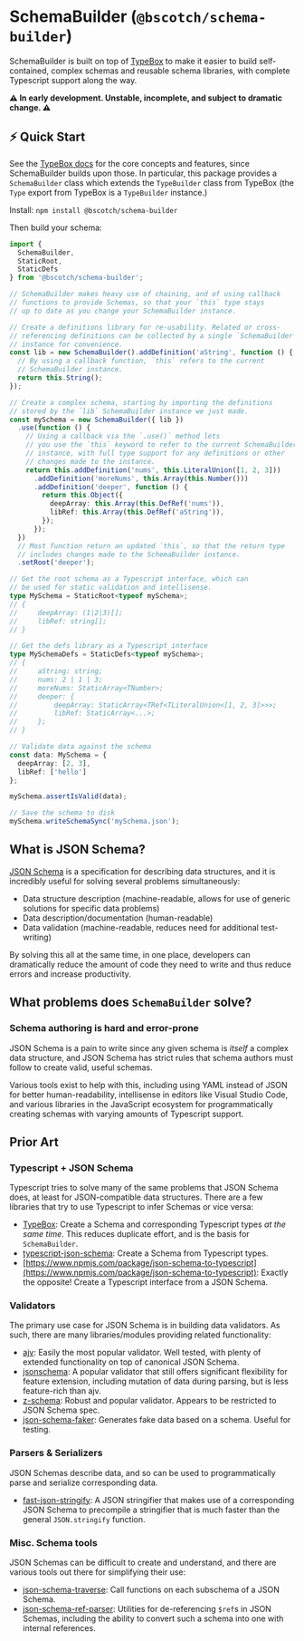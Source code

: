 # SchemaBuilder (`@bscotch/schema-builder`)

SchemaBuilder is built on top of [TypeBox](https://github.com/sinclairzx81/typebox) to make it easier to build self-contained, complex schemas and reusable schema libraries, with complete Typescript support along the way.

**⚠ In early development. Unstable, incomplete, and subject to dramatic change. ⚠**

## ⚡ Quick Start

See the [TypeBox docs](https://github.com/sinclairzx81/typebox) for the core concepts and features, since SchemaBuilder builds upon those. In particular, this package provides a `SchemaBuilder` class which extends the `TypeBuilder` class from TypeBox (the `Type` export from TypeBox is a `TypeBuilder` instance.)

Install: `npm install @bscotch/schema-builder`

Then build your schema:

```ts
import {
  SchemaBuilder,
  StaticRoot,
  StaticDefs
} from '@bscotch/schema-builder';

// SchemaBuilder makes heavy use of chaining, and of using callback
// functions to provide Schemas, so that your `this` type stays
// up to date as you change your SchemaBuilder instance.

// Create a definitions library for re-usability. Related or cross-
// referencing definitions can be collected by a single `SchemaBuilder`
// instance for convenience.
const lib = new SchemaBuilder().addDefinition('aString', function () {
  // By using a callback function, `this` refers to the current
  // SchemaBuilder instance.
  return this.String();
});

// Create a complex schema, starting by importing the definitions
// stored by the `lib` SchemaBuilder instance we just made.
const mySchema = new SchemaBuilder({ lib })
  .use(function () {
    // Using a callback via the `.use()` method lets
    // you use the `this` keyword to refer to the current SchemaBuilder
    // instance, with full type support for any definitions or other
    // changes made to the instance.
    return this.addDefinition('nums', this.LiteralUnion([1, 2, 3]))
      .addDefinition('moreNums', this.Array(this.Number()))
      .addDefinition('deeper', function () {
        return this.Object({
          deepArray: this.Array(this.DefRef('nums')),
          libRef: this.Array(this.DefRef('aString')),
        });
      });
  })
  // Most function return an updated `this`, so that the return type
  // includes changes made to the SchemaBuilder instance.
  .setRoot('deeper');

// Get the root schema as a Typescript interface, which can
// be used for static validation and intellisense.
type MySchema = StaticRoot<typeof mySchema>;
// {
//     deepArray: (1|2|3)[];
//     libRef: string[];
// }

// Get the defs library as a Typescript interface
type MySchemaDefs = StaticDefs<typeof mySchema>;
// {
//     aString: string;
//     nums: 2 | 1 | 3;
//     moreNums: StaticArray<TNumber>;
//     deeper: {
//         deepArray: StaticArray<TRef<TLiteralUnion<[1, 2, 3]>>>;
//         libRef: StaticArray<...>;
//     };
// }

// Validate data against the schema
const data: MySchema = {
  deepArray: [2, 3],
  libRef: ['hello']
};

mySchema.assertIsValid(data);

// Save the schema to disk
mySchema.writeSchemaSync('mySchema.json');
```

## What is JSON Schema?

[JSON Schema](https://json-schema.org/) is a specification for describing data structures, and it is incredibly useful for solving several problems simultaneously:

- Data structure description (machine-readable, allows for use of generic solutions for specific data problems)
- Data description/documentation (human-readable)
- Data validation (machine-readable, reduces need for additional test-writing)

By solving this all at the same time, in one place, developers can dramatically reduce the amount of code they need to write and thus reduce errors and increase productivity.

## What problems does `SchemaBuilder` solve?

### Schema authoring is hard and error-prone

JSON Schema is a pain to write since any given schema is *itself* a complex data structure, and JSON Schema has strict rules that schema authors must follow to create valid, useful schemas.

Various tools exist to help with this, including using YAML instead of JSON for better human-readability, intellisense in editors like Visual Studio Code, and various libraries in the JavaScript ecosystem for programmatically creating schemas with varying amounts of Typescript support.

## Prior Art

### Typescript + JSON Schema

Typescript tries to solve many of the same problems that JSON Schema does, at least for JSON-compatible data structures. There are a few libraries that try to use Typescript to infer Schemas or vice versa:

- [TypeBox](https://github.com/sinclairzx81/typebox): Create a Schema and corresponding Typescript types *at the same time*. This reduces duplicate effort, and is the basis for `SchemaBuilder`.
- [typescript-json-schema](https://www.npmjs.com/package/typescript-json-schema): Create a Schema from Typescript types.
- [https://www.npmjs.com/package/json-schema-to-typescript](https://www.npmjs.com/package/json-schema-to-typescript): Exactly the opposite! Create a Typescript interface from a JSON Schema.


### Validators

The primary use case for JSON Schema is in building data validators. As such, there are many libraries/modules providing related functionality:

- [ajv](https://ajv.js.org/): Easily the most popular validator. Well tested, with plenty of extended functionality on top of canonical JSON Schema.
- [jsonschema](https://github.com/tdegrunt/jsonschema#readme): A popular validator that still offers significant flexibility for feature extension, including mutation of data during parsing, but is less feature-rich than ajv.
- [z-schema](https://github.com/zaggino/z-schema#readme): Robust and popular validator. Appears to be restricted to JSON Schema spec.
- [json-schema-faker](https://www.npmjs.com/package/json-schema-faker): Generates fake data based on a schema. Useful for testing.

### Parsers & Serializers

JSON Schemas describe data, and so can be used to programmatically parse and serialize corresponding data.

- [fast-json-stringify](https://www.npmjs.com/package/fast-json-stringify): A JSON stringifier that makes use of a corresponding JSON Schema to precompile a stringifier that is much faster than the general `JSON.stringify` function.


### Misc. Schema tools

JSON Schemas can be difficult to create and understand, and there are various tools out there for simplifying their use:

- [json-schema-traverse](https://www.npmjs.com/package/json-schema-traverse): Call functions on each subschema of a JSON Schema.
- [json-schema-ref-parser](https://www.npmjs.com/package/json-schema-ref-parser): Utilities for de-referencing `$ref`s in JSON Schemas, including the ability to convert such a schema into one with internal references.

